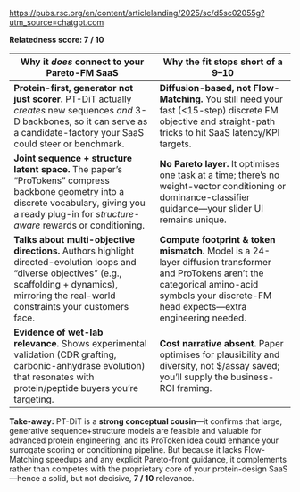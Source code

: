 https://pubs.rsc.org/en/content/articlelanding/2025/sc/d5sc02055g?utm_source=chatgpt.com

**Relatedness score: 7 / 10**

| Why it *does* connect to your Pareto-FM SaaS                                                                                                                                                               | Why the fit stops short of a 9–10                                                                                                                                                                 |
| ---------------------------------------------------------------------------------------------------------------------------------------------------------------------------------------------------------- | ------------------------------------------------------------------------------------------------------------------------------------------------------------------------------------------------- |
| **Protein-first, generator not just scorer.** PT-DiT actually *creates* new sequences *and* 3-D backbones, so it can serve as a candidate-factory your SaaS could steer or benchmark.                      | **Diffusion-based, not Flow-Matching.** You still need your fast (<15-step) discrete FM objective and straight-path tricks to hit SaaS latency/KPI targets.                                       |
| **Joint sequence + structure latent space.** The paper’s “ProTokens” compress backbone geometry into a discrete vocabulary, giving you a ready plug-in for *structure-aware* rewards or conditioning.      | **No Pareto layer.** It optimises one task at a time; there’s no weight-vector conditioning or dominance-classifier guidance—your slider UI remains unique.                                       |
| **Talks about multi-objective directions.** Authors highlight directed-evolution loops and “diverse objectives” (e.g., scaffolding + dynamics), mirroring the real-world constraints your customers face.  | **Compute footprint & token mismatch.** Model is a 24-layer diffusion transformer and ProTokens aren’t the categorical amino-acid symbols your discrete-FM head expects—extra engineering needed. |
| **Evidence of wet-lab relevance.** Shows experimental validation (CDR grafting, carbonic-anhydrase evolution) that resonates with protein/peptide buyers you’re targeting.                                 | **Cost narrative absent.** Paper optimises for plausibility and diversity, not \$/assay saved; you’ll supply the business-ROI framing.                                                            |

**Take-away:**
PT-DiT is a **strong conceptual cousin**—it confirms that large, generative sequence+structure models are feasible and valuable for advanced protein engineering, and its ProToken idea could enhance your surrogate scoring or conditioning pipeline. But because it lacks Flow-Matching speedups and any explicit Pareto-front guidance, it complements rather than competes with the proprietary core of your protein-design SaaS—hence a solid, but not decisive, **7 / 10** relevance.
